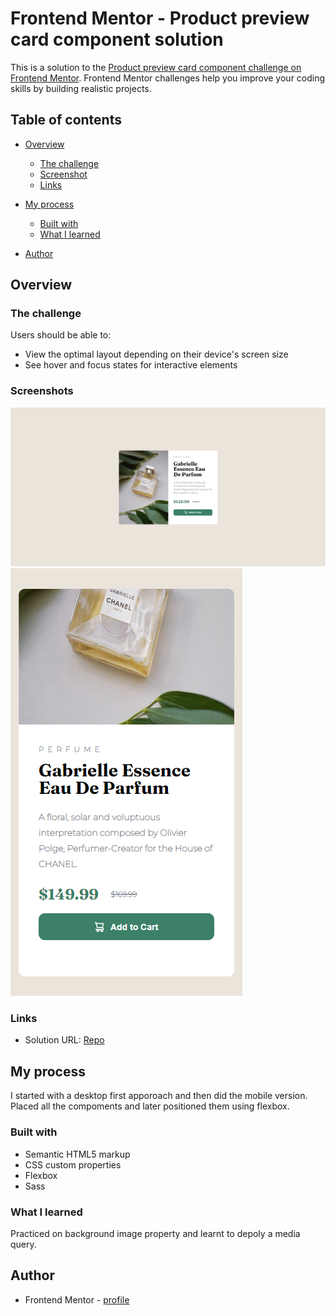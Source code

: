 # Frontend Mentor - Product preview card component solution

This is a solution to the [Product preview card component challenge on Frontend Mentor](https://www.frontendmentor.io/challenges/product-preview-card-component-GO7UmttRfa). Frontend Mentor challenges help you improve your coding skills by building realistic projects. 

## Table of contents

- [Overview](#overview)
  - [The challenge](#the-challenge)
  - [Screenshot](#screenshot)
  - [Links](#links)
- [My process](#my-process)
  - [Built with](#built-with)
  - [What I learned](#what-i-learned)

- [Author](#author)




## Overview

### The challenge

Users should be able to:

- View the optimal layout depending on their device's screen size
- See hover and focus states for interactive elements

### Screenshots

![Desktop-View](./design/Desktop-view.png)
![Mobile-View](./design/Mobile-view.png)


### Links

- Solution URL: [Repo](https://github.com/karthiksk9819/Frontend-Mentor/tree/main/Newbie%20Projects/Product%20preview%20card%20component)


## My process

I started with a desktop first apporoach and then did the mobile version. Placed all the compoments and later positioned them using flexbox.


### Built with

- Semantic HTML5 markup
- CSS custom properties
- Flexbox
- Sass 


### What I learned

Practiced on background image property and learnt to depoly a media query.

## Author


- Frontend Mentor - [profile](https://www.frontendmentor.io/profile/karthiksk9819)


